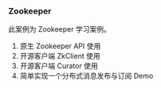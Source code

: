 ### Zookeeper

此案例为 Zookeeper 学习案例。

1. 原生 Zookeeper API 使用
2. 开源客户端 ZkClient 使用
3. 开源客户端 Curator 使用
4. 简单实现一个分布式消息发布与订阅 Demo